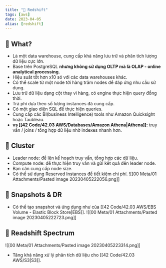 ```yaml
---
title: "🌱 Redshift"
tags: [aws]
date: 2023-04-05
alias: [redshift]
---
```


## 🌿 What?
- Là một data warehouse, cung cấp khả năng lưu trữ và phân tích lượng dữ liệu cực lớn.
- Base trên PostgreSQL **nhưng không sử dụng OLTP mà là OLAP - online analytical processing.**
- Hiệu suât tốt hơn x10 só với các data warehouses khác.
- Có thể scale từ một node tới hàng trăm nodes để đáp ứng nhu cầu sử dụng.
- Lưu trữ dữ liệu dạng cột thay vì hàng, có engine thực hiện query đồng thời.
- Trả phí dựa theo số lượng instances đã cung cấp.
- Có một giao diện SQL để thực hiện queries.
- Cung cấp các BI(business Intelligence) tools như Amazon Quicksight hoặc Taubleau.
- **vs [[42 Code/42.03 AWS/Databases/Amazon Athena|Athena]]:** truy vấn / joins / tổng hợp dữ liệu nhờ indexes nhanh hơn.

## 🌿 Cluster
- Leader node: để lên kế hoạch truy vấn, tổng hợp các dữ liệu.
- Compute node: để thực hiện truy vấn và gửi kết quả đến leader node.
- Bạn cân cung cấp node size.
- Có thể sử dụng Reserved Instances để tiết kiệm chi phí.
![[00 Meta/01 Attachments/Pasted image 20230405222056.png]]

## 🌿 Snapshots & DR
- Có thể tạo snapshot và ứng dụng như của [[42 Code/42.03 AWS/EBS Volume - Elastic Block Store|EBS]].
![[00 Meta/01 Attachments/Pasted image 20230405222723.png]]

## 🌿 Readshift Spectrum
![[00 Meta/01 Attachments/Pasted image 20230405223314.png]]

- Tăng khả năng xử lý phân tích dữ liệu cho [[42 Code/42.03 AWS/S3|S3]].
